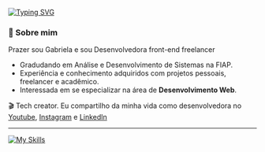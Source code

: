 [![Typing SVG](https://readme-typing-svg.herokuapp.com/?color=83a37b&size=35&center=true&vCenter=true&width=1000&lines=+Olá!+Seja+Bem+vindo+ao+meu+Github+)](https://git.io/typing-svg)



### 🚀 Sobre mim
Prazer sou Gabriela e sou Desenvolvedora front-end freelancer
+ Gradudando em Análise e Desenvolvimento de Sistemas na FIAP.
+ Experiência e conhecimento adquiridos com projetos pessoais, freelancer e acadêmico.
+ Interessada em se especializar na área de <strong>Desenvolvimento Web</strong>.

<p>🎬 Tech creator. Eu compartilho da minha vida como desenvolvedora no <a href="https://www.youtube.com/@gabimmdev" target="_blank">Youtube</a>, <a href="https://www.instagram.com/gabimmdev/" target="_blank">Instagram</a> e <a href="https://www.linkedin.com/in/gabimm/" target="_blank">LinkedIn</a></p>
<hr>


[![My Skills](https://skillicons.dev/icons?i=html,css,javascript,react,typescript,git,java,spring,docker)](https://skillicons.dev)

